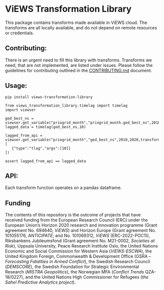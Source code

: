 
# ViEWS Transformation Library

This package contains transforms made available in ViEWS cloud.  The transforms
are all locally available, and do not depend on remote resources or
credentials.

## Contributing: 

There is an urgent need to fill this library with transforms.
Transforms we need, that are not implemented, are listed under issues.
Please follow the guidelines for contributing outlined in the [CONTRIBUTING.md](CONTRIBUTING.md) document.

## Usage:

```
pip install views-transformation-library
```

```
from views_transformation_library.timelag import timelag
import viewser

ged_best_ns = viewser.get_variable("priogrid_month","priogrid_month.ged_best_ns",2010,2020)
lagged_data = timelag(ged_best_ns,10)

lagged_from_api = viewser.get_variable("priogrid_month","ged_best_ns",2010,2020,transforms:[
   {"type":"tlag","args":[10]}
])

assert lagged_from_api == lagged_data
```

## API:

Each transform function operates on a pandas dataframe.

## Funding

The contents of this repository is the outcome of projects that have received funding from the European Research Council (ERC) under the European Union’s Horizon 2020 research and innovation programme (Grant agreement No. 694640, *ViEWS*) and Horizon Europe (Grant agreement No. 101055176, *ANTICIPATE*; and No. 101069312, *ViEWS* (ERC-2022-POC1)), Riksbankens Jubileumsfond (Grant agreement No. M21-0002, *Societies at Risk*), Uppsala University, Peace Research Institute Oslo, the United Nations Economic and Social Commission for Western Asia (*ViEWS-ESCWA*), the United Kingdom Foreign, Commonwealth & Development Office (GSRA – *Forecasting Fatalities in Armed Conflict*), the Swedish Research Council (*DEMSCORE*), the Swedish Foundation for Strategic Environmental Research (*MISTRA Geopolitics*), the Norwegian MFA (*Conflict Trends* QZA-18/0227), and the United Nations High Commissioner for Refugees (*the Sahel Predictive Analytics project*).
